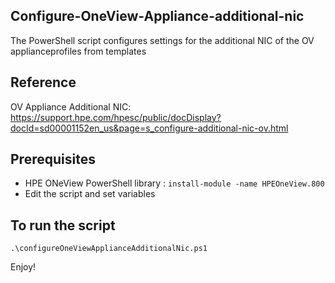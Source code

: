 ## Configure-OneView-Appliance-additional-nic

The PowerShell script configures settings for the additional NIC of the OV applianceprofiles from templates

## Reference 

OV Appliance Additional NIC: https://support.hpe.com/hpesc/public/docDisplay?docId=sd00001152en_us&page=s_configure-additional-nic-ov.html

## Prerequisites
* HPE ONeView PowerShell library : ```` install-module -name HPEOneView.800 ````
* Edit the script and set variables

## To run the script
````
.\configureOneViewApplianceAdditionalNic.ps1 
````

Enjoy!
